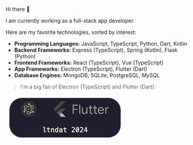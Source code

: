 Hi there 👋

I am currently working as a full-stack app developer.

Here are my favorite technologies, sorted by interest:

- **Programming Languages:** JavaScript, TypeScript, Python, Dart, Kotlin
- **Backend Frameworks:** Express (TypeScript), Spring (Kotlin), Flask (Python)
- **Frontend Frameworks:** React (TypeScript), Vue (TypeScript)
- **App Frameworks:** Electron (TypeScript), Flutter (Dart)
- **Database Engines:** MongoDB, SQLite, PostgreSQL, MySQL

> I'm a big fan of Electron (TypeScript) and Flutter (Dart).
<img src="./card.png" alt="ltndat 2024" width="320">
<!-- <div style="min-height:80px;width:100%;background:#1E1E2E;border:1px solid #666;border-radius:32px;padding:8px">
<div style="display:flex;justify-content:space-around;align-items:center;flex-wrap:wrap">
<a href="https://www.electronjs.org/" target="_blank">
<img style="height:40px;object-fit:contain;filter:grayscale(1)" src="https://www.electronjs.org/assets/img/logo.svg" alt="Electron"/>
</a>
<a href="https://flutter.dev/" target="_blank">
<img style="height:40px;object-fit:contain;filter:grayscale(1) invert(1)" src="https://docs.flutter.dev/assets/images/branding/flutter/logo+text/horizontal/default.svg" alt="Electron"/>
</a>
</div>
<h3 style="color:white;text-align:center;font-family:monospace;font-weight:200;margin:16px 0 0">ltndat 2024</h3>
</div> -->

